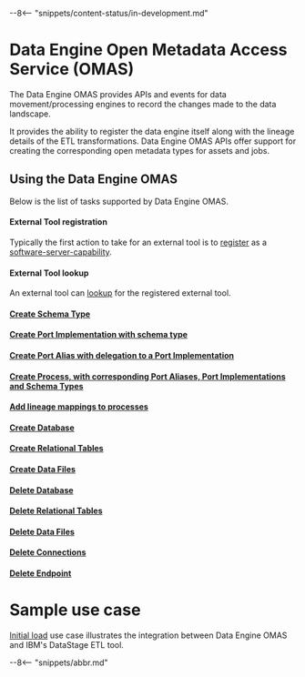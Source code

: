 <!-- SPDX-License-Identifier: CC-BY-4.0 -->
<!-- Copyright Contributors to the Egeria project. -->

--8<-- "snippets/content-status/in-development.md"

# Data Engine Open Metadata Access Service (OMAS)

The Data Engine OMAS provides APIs and events for data movement/processing engines to record the changes made to the data landscape. 

It provides the ability to register the data engine itself along with the lineage details of the ETL transformations. 
Data Engine OMAS APIs offer support for creating the corresponding open metadata types for assets and jobs.
  
## Using the Data Engine OMAS

Below is the list of tasks supported by Data Engine OMAS.

#### External Tool registration

Typically the first action to take for an external tool is to [register](register-data-engine-tool.md) as a 
[software-server-capability](/concepts/software-server-capability).

#### External Tool lookup

An external tool can [lookup](lookup-registration.md) for the registered external tool.

#### [Create Schema Type](create-schema-type.md)

#### [Create Port Implementation with schema type](create-port-implementation.md)

#### [Create Port Alias with delegation to a Port Implementation](create-port-alias.md)

#### [Create Process, with corresponding Port Aliases, Port Implementations and Schema Types](create-process.md)

#### [Add lineage mappings to processes](add-lineage-mappings.md)

#### [Create Database](create-database.md) 

#### [Create Relational Tables](create-relational-table.md) 

#### [Create Data Files](create-data-file.md)

#### [Delete Database](delete-database.md)

#### [Delete Relational Tables](delete-relational-table.md)

#### [Delete Data Files](delete-data-file.md)

#### [Delete Connections](delete-connection.md)

#### [Delete Endpoint](delete-endpoint.md)


# Sample use case

[Initial load](initial-load-igc-data-stage.md) use case illustrates the integration between 
Data Engine OMAS and IBM's DataStage ETL tool.

--8<-- "snippets/abbr.md"
